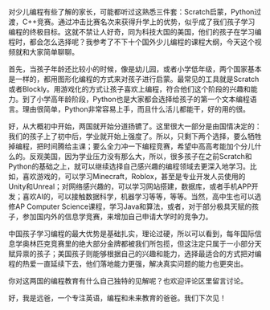 对少儿编程有些了解的家长，可能都听过这熟悉三件套：Scratch启蒙，Python过渡，C++竞赛。通过冲击比赛名次来获得升学上的优势，似乎成了我们孩子学习编程的终极目标。这就不禁让人好奇，同为科技大国的美国，他们的孩子在学习编程时，都会怎么选择呢？我参考了不下十个国外少儿编程的课程大纲，今天这个视频就和大家简单聊聊。

首先，当孩子年龄还比较小的时候，像是幼儿园，或者小学低年级，两个国家基本是一样的，都用图形化编程的方式来对孩子进行启蒙。最常见的工具就是Scratch或者Blockly。用游戏化的方式让孩子喜欢上编程，符合他们这个阶段的兴趣和能力。到了小学高年龄阶段，Python也是大家都会选择给孩子的第一个文本编程语言。理由很简单，Python非常容易上手，而且什么活儿都能干，好的用的很。

好，从大概初中开始，两国就开始分道扬镳了。这里很大一部分是由国情决定的：我们的孩子上了初中后，学业就开始上强度了。所以，只剩下两个选择，要么牺牲掉编程，把时间腾给主课；要么全力冲一下编程竞赛，希望中高高考能加个分儿什么的。反观美国，因为学业压力没有那么大，所以，很多孩子在之前Scratch和Python的基础之上，就可以继续选择自己感兴趣的编程领域去更深入地学习。比如，喜欢游戏的，可以学习Minecraft，Roblox，甚至是专业开发人员使用的Unity和Unreal；对网络感兴趣的，可以学习网站搭建，数据库，或者手机APP开发；喜欢AI的，可以接触数据科学，机器学习等等，等等。当然，高中生也可以选修AP Computer Science课程，学习Java和算法，或者，对于部分极具天赋的孩子，参加国内外的信息学竞赛，来增加自己申请大学时的竞争力。

中国孩子学习编程的最大优势是基础扎实，理论过硬，所以可以看到，每年国际信息学奥林匹克竞赛里的绝大部分金牌都被我们所包揽，但这注定只属于一小部分天赋异禀的孩子；美国孩子则能够根据自己的兴趣和能力，选择最适合的方式把对编程的热爱一直延续下去，他们落地能力更强，解决真实问题的能力也更突出。

你对这两国的编程教育有什么自己独特的见解呢？也欢迎评论区里留言讨论。

好，我是远爸，一个专注英语，编程和未来教育的爸爸。我们下次见！

